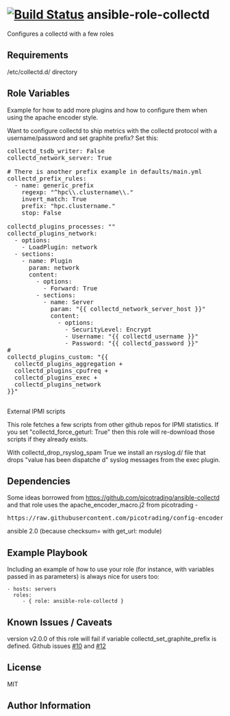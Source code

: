 [![Build Status](https://travis-ci.org/CSCfi/ansible-role-collectd.svg)](https://travis-ci.org/CSCfi/ansible-role-collectd)
ansible-role-collectd
=========

Configures a collectd with a few roles

Requirements
------------

/etc/collectd.d/ directory


Role Variables
--------------

Example for how to add more plugins and how to configure them when using the apache encoder style.

Want to configure collectd to ship metrics with the collectd protocol with a username/password and set graphite prefix? Set this:

<pre>
collectd_tsdb_writer: False
collectd_network_server: True

# There is another prefix example in defaults/main.yml
collectd_prefix_rules:
  - name: generic_prefix
    regexp: "^hpc\\.clustername\\."
    invert_match: True
    prefix: "hpc.clustername."
    stop: False

collectd_plugins_processes: ""
collectd_plugins_network:
  - options:
    - LoadPlugin: network
  - sections:
    - name: Plugin
      param: network
      content:
        - options:
          - Forward: True
        - sections:
          - name: Server
            param: "{{ collectd_network_server_host }}"
            content:
              - options:
                - SecurityLevel: Encrypt
                - Username: "{{ collectd_username }}"
                - Password: "{{ collectd_password }}"
#
collectd_plugins_custom: "{{
  collectd_plugins_aggregation +
  collectd_plugins_cpufreq +
  collectd_plugins_exec +
  collectd_plugins_network
}}"

</pre>

External IPMI scripts

This role fetches a few scripts from other github repos for IPMI statistics.
If you set "collectd_force_geturl: True" then this role will re-download those scripts if they already exists. 

With collectd_drop_rsyslog_spam True we install an rsyslog.d/ file that drops "value has been dispatche
d" syslog messages from the exec plugin.

Dependencies
------------

Some ideas borrowed from https://github.com/picotrading/ansible-collectd and that role uses the apache\_encoder\_macro.j2 from picotrading - 

<pre>
https://raw.githubusercontent.com/picotrading/config-encoder-macros/master/macros/apache_encode_macro.j2
</pre>

ansible 2.0 (because checksum= with get_url: module)

Example Playbook
----------------

Including an example of how to use your role (for instance, with variables passed in as parameters) is always nice for users too:

    - hosts: servers
      roles:
         - { role: ansible-role-collectd }

Known Issues / Caveats
------------

version v2.0.0 of this role will fail if variable collectd_set_graphite_prefix is defined. Github issues [#10](https://github.com/CSCfi/ansible-role-collectd/issues/10) and [#12](https://github.com/CSCfi/ansible-role-collectd/issues/12)

License
-------

MIT

Author Information
------------------
